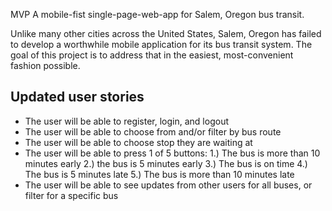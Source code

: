 MVP
A mobile-fist single-page-web-app for Salem, Oregon bus transit.

Unlike many other cities across the United States, Salem, Oregon has failed to develop a worthwhile mobile application for its bus transit system. The goal of this project is to address that in the easiest, most-convenient fashion possible.

## Updated user stories
- The user will be able to register, login, and logout
- The user will be able to choose from and/or filter by bus route
- The user will be able to choose stop they are waiting at
- The user will be able to press 1 of 5 buttons: 1.) The bus is more than 10 minutes early 2.) the bus is 5 minutes early 3.) The bus is on time 4.) The bus is 5 minutes late 5.) The bus is more than 10 minutes late
- The user will be able to see updates from other users for all buses, or filter for a specific bus